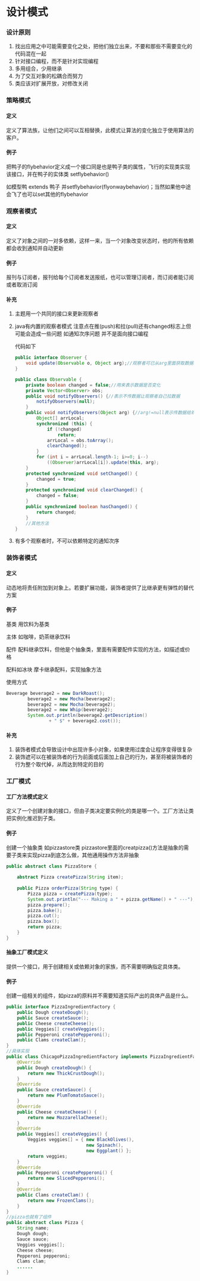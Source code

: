 # 设计模式

### 设计原则

1. 找出应用之中可能需要变化之处，把他们独立出来，不要和那些不需要变化的代码混在一起
2. 针对接口编程，而不是针对实现编程
3. 多用组合，少用继承
4. 为了交互对象的松耦合而努力
5. 类应该对扩展开放，对修改关闭

### 策略模式

#### 定义

定义了算法族，让他们之间可以互相替换，此模式让算法的变化独立于使用算法的客户。

#### 例子

把鸭子的flybehavior定义成一个接口同是也是鸭子类的属性，飞行的实现类实现该接口，并在鸭子的实体类 setflybehavior() 

如模型鸭 extends 鸭子 并setflybehavior(flyonwaybehavior)；当然如果他中途会飞了也可以set其他的flybehavior

### 观察者模式

#### 定义

定义了对象之间的一对多依赖，这样一来，当一个对象改变状态时，他的所有依赖都会收到通知并自动更新

#### 例子

报刊与订阅者，报刊给每个订阅者发送报纸，也可以管理订阅者，而订阅者能订阅或者取消订阅

#### 补充

1. 主题用一个共同的接口来更新观察者

2. java有内置的观察者模式 注意点在推(push)和拉(pull)还有changed标志上但可能会造成一些问题 如通知次序问题 并不是面向接口编程

   代码如下

   ~~~java
   public interface Observer {
       void update(Observable o, Object arg);//观察者可已从arg里面获取数据或者从o里获取数据
   }
   
   public class Observable {
       private boolean changed = false;//用来表示数据是否变化
       private Vector<Observer> obs;
       public void notifyObservers() {//表示不传数据让观察者自己拉数据
           notifyObservers(null);
       }
       public void notifyObservers(Object arg) {//arg!=null表示传数据给观察者
           Object[] arrLocal;
           synchronized (this) {
               if (!changed)
                   return;
               arrLocal = obs.toArray();
               clearChanged();
           }
           for (int i = arrLocal.length-1; i>=0; i--)
               ((Observer)arrLocal[i]).update(this, arg);
       }
       protected synchronized void setChanged() {
           changed = true;
       }
       protected synchronized void clearChanged() {
           changed = false;
       }
       public synchronized boolean hasChanged() {
           return changed;
       }
       //其他方法
   }
   ~~~

3. 有多个观察者时，不可以依赖特定的通知次序

### 装饰者模式

#### 定义

动态地将责任附加到对象上。若要扩展功能，装饰者提供了比继承更有弹性的替代方案

#### 例子

基类 用饮料为基类 

主体 如咖啡，奶茶继承饮料

配件 配料继承饮料，但他是个抽象类，里面有需要配件实现的方法，如描述或价格

配料如冰块 摩卡继承配料，实现抽象方法

使用方式

~~~java
Beverage beverage2 = new DarkRoast();
		beverage2 = new Mocha(beverage2);
		beverage2 = new Mocha(beverage2);
		beverage2 = new Whip(beverage2);
		System.out.println(beverage2.getDescription() 
				+ " $" + beverage2.cost());
~~~



#### 补充

1. 装饰者模式会导致设计中出现许多小对象，如果使用过度会让程序变得很复杂
2. 装饰遮可以在被装饰者的行为前面或后面加上自己的行为，甚至将被装饰者的行为整个取代掉，从而达到特定的目的

### 工厂模式

#### 工厂方法模式定义

定义了一个创建对象的接口，但由子类决定要实例化的类是哪一个。工厂方法让类把实例化推迟到子类。

#### 例子

创建一个抽象类 如pizzastore类 pizzastore里面的creatpizza()方法是抽象的需要子类来实现pizza到底怎么做，其他通用操作方法非抽象

~~~ java
public abstract class PizzaStore {
 
	abstract Pizza createPizza(String item);
 
	public Pizza orderPizza(String type) {
		Pizza pizza = createPizza(type);
		System.out.println("--- Making a " + pizza.getName() + " ---");
		pizza.prepare();
		pizza.bake();
		pizza.cut();
		pizza.box();
		return pizza;
	}
}
~~~

#### 抽象工厂模式定义

提供一个接口，用于创建相关或依赖对象的家族，而不需要明确指定具体类。

#### 例子

创建一组相关的组件，如pizza的原料并不需要知道实际产出的具体产品是什么。

~~~java
public interface PizzaIngredientFactory {
	public Dough createDough();
	public Sauce createSauce();
	public Cheese createCheese();
	public Veggies[] createVeggies();
	public Pepperoni createPepperoni();
	public Clams createClam();
}
//具体实现
public class ChicagoPizzaIngredientFactory implements PizzaIngredientFactory {
	@Override
    public Dough createDough() {
		return new ThickCrustDough();
	}
	@Override
    public Sauce createSauce() {
		return new PlumTomatoSauce();
	}
	@Override
    public Cheese createCheese() {
		return new MozzarellaCheese();
	}
	@Override
    public Veggies[] createVeggies() {
		Veggies veggies[] = { new BlackOlives(), 
		                      new Spinach(), 
		                      new Eggplant() };
		return veggies;
	}
	@Override
    public Pepperoni createPepperoni() {
		return new SlicedPepperoni();
	}
	@Override
    public Clams createClam() {
		return new FrozenClams();
	}
}
//pizza也就有了组件
public abstract class Pizza {
	String name;
	Dough dough;
	Sauce sauce;
	Veggies veggies[];
	Cheese cheese;
	Pepperoni pepperoni;
	Clams clam;
    ......
}
~~~

